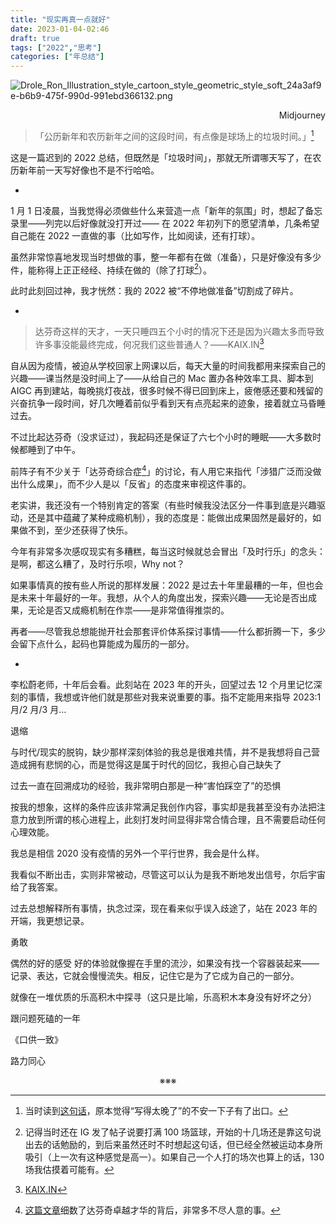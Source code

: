 ```yaml
---
title: "现实再真一点就好"
date: 2023-01-04-02:46
draft: true
tags: ["2022","思考"]
categories: ["年总结"]
---
```


![Drole_Ron_Illustration_style_cartoon_style_geometric_style_soft_24a3af9e-b6b9-475f-990d-991ebd366132.png](https://obsidian-dro-0203-1315001739.cos.ap-guangzhou.myqcloud.com/%E5%88%9D%E6%AD%A5%E5%9B%BE%E5%BA%8A/Pic/202301040001026.png)

<p align="right">Midjourney</p>

> 「公历新年和农历新年之间的这段时间，有点像是球场上的垃圾时间。」[^1]

这是一篇迟到的 2022 总结，但既然是「垃圾时间」，那就无所谓哪天写了，在农历新年前一天写好像也不是不行哈哈。

-

1 月 1 日凌晨，当我觉得必须做些什么来营造一点「新年的氛围」时，想起了备忘录里——列完以后好像就没打开过—— 在 2022 年初列下的愿望清单，几条希望自己能在 2022 一直做的事（比如写作，比如阅读，还有打球）。

虽然非常惊喜地发现当时想做的事，整一年都有在做（准备），只是好像没有多少件，能称得上正正经经、持续在做的（除了打球[^2]）。

此时此刻回过神，我才恍然：我的 2022 被“不停地做准备”切割成了碎片。

-

> 达芬奇这样的天才，一天只睡四五个小时的情况下还是因为兴趣太多而导致许多事没能最终完成，何况我们这些普通人？——KAIX.IN[^3]

自从因为疫情，被迫从学校回家上网课以后，每天大量的时间我都用来探索自己的兴趣——课当然是没时间上了——从给自己的 Mac 置办各种效率工具、脚本到 AIGC 再到建站，每晚挑灯夜战，很多时候不得已回到床上，疲倦感还要和残留的兴奋抗争一段时间，好几次睡着前似乎看到天有点亮起来的迹象，接着就立马昏睡过去。

不过比起达芬奇（没求证过），我起码还是保证了六七个小时的睡眠——大多数时候都睡到了中午。

前阵子有不少关于「达芬奇综合症[^4]」的讨论，有人用它来指代「涉猎广泛而没做出什么成果」，而不少人是以「反省」的态度来审视这件事的。

老实讲，我还没有一个特别肯定的答案（有些时候我没法区分一件事到底是兴趣驱动，还是其中蕴藏了某种成瘾机制），我的态度是：能做出成果固然是最好的，如果做不到，至少还获得了快乐。

今年有非常多次感叹现实有多糟糕，每当这时候就总会冒出「及时行乐」的念头：是啊，都这么糟了，及时行乐呗，Why not？

如果事情真的按有些人所说的那样发展：2022 是过去十年里最糟的一年，但也会是未来十年最好的一年。我想，从个人的角度出发，探索兴趣——无论是否出成果，无论是否又成瘾机制在作祟——是非常值得推崇的。

再者——尽管我总想能抛开社会那套评价体系探讨事情——什么都折腾一下，多少会留下点什么，起码也算能成为履历的一部分。

-

李松蔚老师，十年后会看。此刻站在 2023 年的开头，回望过去 12 个月里记忆深刻的事情，我想或许他们就是那些对我来说重要的事。指不定能用来指导 2023:1 月/2 月/3 月…

退缩

与时代/现实的脱钩，缺少那样深刻体验的我总是很难共情，并不是我想将自己营造成拥有悲悯的心，而是觉得这是属于时代的回忆，我担心自己缺失了

过去一直在回溯成功的经验，我非常明白那是一种“害怕踩空了”的恐惧

按我的想象，这样的条件应该非常满足我创作内容，事实却是我甚至没有办法把注意力放到所谓的核心进程上，此刻打发时间显得非常合情合理，且不需要启动任何心理效能。

我总是相信 2020 没有疫情的另外一个平行世界，我会是什么样。

我看似不断出击，实则非常被动，尽管这可以认为是我不断地发出信号，尔后宇宙给了我答案。

过去总想解释所有事情，执念过深，现在看来似乎误入歧途了，站在 2023 年的开端，我更想记录。

勇敢

偶然的好的感受 好的体验就像握在手里的流沙，如果没有找一个容器装起来——记录、表达，它就会慢慢流失。相反，记住它是为了它成为自己的一部分。

就像在一堆优质的乐高积木中探寻（这只是比喻，乐高积木本身没有好坏之分）

跟问题死磕的一年

《口供一致》

路力同心

<center>※※※</center>

[^1]: 当时读到[这句话](http://nirokita.cn/2019/journal11)，原本觉得“写得太晚了”的不安一下子有了出口。
[^2]: 记得当时还在 IG 发了帖子说要打满 100 场篮球，开始的十几场还是靠这句说出去的话勉励的，到后来虽然还时不时想起这句话，但已经全然被运动本身所吸引（上一次有这种感觉是高一）。如果自己一个人打的场次也算上的话，130 场我估摸着可能有。
[^3]: [KAIX.IN](https://kaix.in/0001/20221216-leonardo/)
[^4]: [这篇文章](https://thoughtfulatlas.bearblog.dev/leonardo-syndrome/)细数了达芬奇卓越才华的背后，非常多不尽人意的事。
